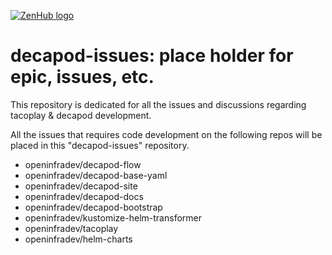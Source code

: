 <a href="https://zenhub.com"><img src="https://dxssrr2j0sq4w.cloudfront.net/3.2.0/img/external/zenhub-badge.png" alt="ZenHub logo"></a>

# decapod-issues: place holder for epic, issues, etc. 

This repository is dedicated for all the issues and discussions regarding tacoplay & decapod development.

All the issues that requires code development on the following repos will be placed in this "decapod-issues" repository.

* openinfradev/decapod-flow
* openinfradev/decapod-base-yaml
* openinfradev/decapod-site
* openinfradev/decapod-docs
* openinfradev/decapod-bootstrap
* openinfradev/kustomize-helm-transformer
* openinfradev/tacoplay
* openinfradev/helm-charts 
